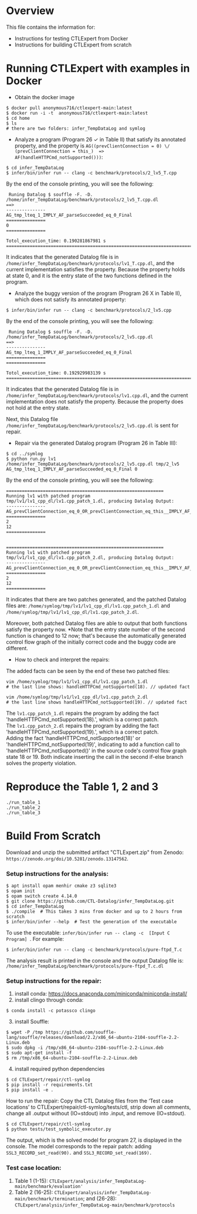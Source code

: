 # Overview

This file contains the information for: 
- Instructions for testing CTLExpert from Docker
- Instructions for building CTLExpert from scratch


# Running CTLExpert with examples in Docker

- Obtain the docker image 
```
$ docker pull anonymous716/ctlexpert-main:latest
$ docker run -i -t  anonymous716/ctlexpert-main:latest
$ cd home
$ ls 
# there are two folders: infer_TempDataLog and symlog
```

- Analyze a program (Program 26 $\checkmark$ in Table II) that satisfy its annotated property, and the property is 
`AG((prevClientConnection = 0) \/ (prevClientConnection = this_)  => AF(handleHTTPCmd_notSupported()))`: 
```
$ cd infer_TempDataLog
$ infer/bin/infer run -- clang -c benchmark/protocols/2_lv5_T.cpp
```
By the end of the console printing, you will see the following: 
```
 Runing Datalog $ souffle -F. -D. /home/infer_TempDataLog/benchmark/protocols/2_lv5_T.cpp.dl 
==>
---------------
AG_tmp_lteq_1_IMPLY_AF_parseSucceeded_eq_0_Final
===============
0
===============

Totol_execution_time: 0.190281867981 s
=========================================================================
```

It indicates that the generated Datalog file is in `/home/infer_TempDataLog/benchmark/protocols/lv1_T.cpp.dl`, and the current implementation satisfies the property. 
Because the property holds at state 0, and it is the entry state of the two functions defined in the program. 



- Analyze the buggy version of the program (Program 26  X in Table II), which does not satisfy its annotated property: 

```
$ infer/bin/infer run -- clang -c benchmark/protocols/2_lv5.cpp
```
By the end of the console printing, you will see the following: 
```
 Runing Datalog $ souffle -F. -D. /home/infer_TempDataLog/benchmark/protocols/2_lv5.cpp.dl 
==>
---------------
AG_tmp_lteq_1_IMPLY_AF_parseSucceeded_eq_0_Final
===============
===============

Totol_execution_time: 0.192929983139 s
=========================================================================
```

It indicates that the generated Datalog file is in `/home/infer_TempDataLog/benchmark/protocols/lv1.cpp.dl`, and the current implementation does not satisfy the property. 
Because the property does not hold at the entry state.

Next, this Datalog file `/home/infer_TempDataLog/benchmark/protocols/2_lv5.cpp.dl` is sent for repair. 


- Repair via the generated Datalog program (Program 26 in Table III): 


```
$ cd ../symlog
$ python run.py lv1 /home/infer_TempDataLog/benchmark/protocols/2_lv5.cpp.dl tmp/2_lv5 
AG_tmp_lteq_1_IMPLY_AF_parseSucceeded_eq_0_Final 0
```

By the end of the console printing, you will see the following: 

```
============================================================
Running lv1 with patched program tmp/lv1/lv1_cpp_dl/lv1.cpp_patch_1.dl, producing Datalog Output: 
---------------
AG_prevClientConnection_eq_0_OR_prevClientConnection_eq_this__IMPLY_AF_handleHTTPCmd_notSupportedPred_Final
===============
2
12
===============


============================================================
Running lv1 with patched program tmp/lv1/lv1_cpp_dl/lv1.cpp_patch_2.dl, producing Datalog Output: 
---------------
AG_prevClientConnection_eq_0_OR_prevClientConnection_eq_this__IMPLY_AF_handleHTTPCmd_notSupportedPred_Final
===============
2
12
===============
```


It indicates that there are two patches generated, and the patched Datalog files are: `/home/symlog/tmp/lv1/lv1_cpp_dl/lv1.cpp_patch_1.dl` and `/home/symlog/tmp/lv1/lv1_cpp_dl/lv1.cpp_patch_2.dl`. 

Moreover, both patched Datalog files are able to output that both functions satisfy the property now. 
*Note that the entry state number of the second function is changed to 12 now; that's because the automatically generated control flow graph of the initially correct code and the buggy code are different.  


- How to check and interpret the repairs: 

The added facts can be seen by the end of these two patched files: 
```
vim /home/symlog/tmp/lv1/lv1_cpp_dl/lv1.cpp_patch_1.dl
# the last line shows: handleHTTPCmd_notSupported(18). // updated fact

vim /home/symlog/tmp/lv1/lv1_cpp_dl/lv1.cpp_patch_2.dl
# the last line shows handleHTTPCmd_notSupported(19). // updated fact
```


The `lv1.cpp_patch_1.dl` repairs the program by adding the fact 'handleHTTPCmd_notSupported(18).', which is a correct patch.   
The `lv1.cpp_patch_2.dl` repairs the program by adding the fact 'handleHTTPCmd_notSupported(19).', which is a correct patch.   
Adding the fact 'handleHTTPCmd_notSupported(18)' or 'handleHTTPCmd_notSupported(19)', indicating to add a function call to 'handleHTTPCmd_notSupported()' in the source code's control flow graph state 18 or 19. 
Both indicate inserting the call in the second if-else branch solves the property violation. 


# Reproduce the Table 1, 2 and 3 
```
./run_table_1
./run_table_2
./run_table_3
```



# Build From Scratch

Download and unzip the submitted artifact "CTLExpert.zip" from Zenodo: `https://zenodo.org/doi/10.5281/zenodo.13147562`. 

### Setup instructions for the analysis: 
```
$ apt install opam menhir cmake z3 sqlite3 
$ opam init 
$ opam switch create 4.14.0
$ git clone https://github.com/CTL-Datalog/infer_TempDataLog.git
$ cd infer_TempDataLog
$ ./compile  # This takes 3 mins from docker and up to 2 hours from scratch
$ infer/bin/infer --help  # Test the generation of the executable
```
To use the executable: `infer/bin/infer run -- clang -c  [Input C Program] `. 
For example: 
```
$ infer/bin/infer run -- clang -c benchmark/protocols/pure-ftpd_T.c
``` 
The analysis result is printed in the console and the output Datalog file is: `/home/infer_TempDataLog/benchmark/protocols/pure-ftpd_T.c.dl `


### Setup instructions for the repair: 
1. install conda: https://docs.anaconda.com/miniconda/miniconda-install/ 
2. install clingo through conda: 
```
$ conda install -c potassco clingo
```
3. install Souffle: 
```
$ wget -P /tmp https://github.com/souffle-lang/souffle/releases/download/2.2/x86_64-ubuntu-2104-souffle-2.2-Linux.deb
$ sudo dpkg -i /tmp/x86_64-ubuntu-2104-souffle-2.2-Linux.deb
$ sudo apt-get install -f
$ rm /tmp/x86_64-ubuntu-2104-souffle-2.2-Linux.deb
```

4. install required python dependencies
```
$ cd CTLExpert/repair/ctl-symlog
$ pip install -r requirements.txt
$ pip install -e .
```

How to run the repair:
Copy the CTL Datalog files from the ‘Test case locations’ to CTLExpert/repair/ctl-symlog/tests/ctl, strip down all comments, change all .output without (IO=stdout) into .input, and remove (IO=stdout). 

```
$ cd CTLExpert/repair/ctl-symlog
$ python tests/test_symbolic_executor.py
```

The output, which is the solved model for program 27, is displayed in the console. The model corresponds to the repair patch: adding `SSL3_RECORD_set_read(90).` and `SSL3_RECORD_set_read(169).`




### Test case location: 

1. Table 1 (1-15): `CTLExpert/analysis/infer_TempDataLog-main/benchmark/evaluation'`
3. Table 2 (16-25): `CTLExpert/analysis/infer_TempDataLog-main/benchmark/termination`; and
   (26-28): `CTLExpert/analysis/infer_TempDataLog-main/benchmark/protocols`
